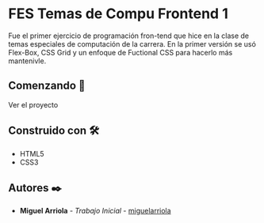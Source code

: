 # FES Temas de Compu Frontend 1

Fue el primer ejercicio de programación fron-tend que hice en la clase de temas especiales de computación de la carrera. En la primer versión se usó Flex-Box, CSS Grid y un enfoque de Fuctional CSS para hacerlo más mantenivle.

## Comenzando 🚀

Ver el proyecto

## Construido con 🛠️

- HTML5
- CSS3

## Autores ✒️

- **Miguel Arriola** - _Trabajo Inicial_ - [miguelarriola](https://github.com/miguelarriola)
